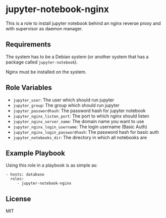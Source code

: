 jupyter-notebook-nginx
======================

This is a role to install jupyter notebook behind an nginx reverse proxy
and with supervisor as daemon manager.

Requirements
------------

The system has to be a Debian system (or another system that has a package
called `jupyter-notebook`).

Nginx must be installed on the system.

Role Variables
--------------

- `jupyter_user`: The user which should run jupyter
- `jupyter_group`: The group which should run jupyter
- `jupyter_passwordhash`: The password hash for jupyter notebook
- `jupyter_nginx_listen_port`: The port to which nginx should listen
- `jupyter_nginx_server_name`: The domain name you want to use
- `jupyter_nginx_login_username`: The login username (Basic Auth)
- `jupyter_nginx_login_passwordhash`: The password hash for basic auth
- `jupyter_notebooks_dir`: The directory in which all notebooks are

Example Playbook
----------------

Using this role in a playbook is as simple as:

    - hosts: database
      roles:
         - jupyter-notebook-nginx

License
-------

MIT
